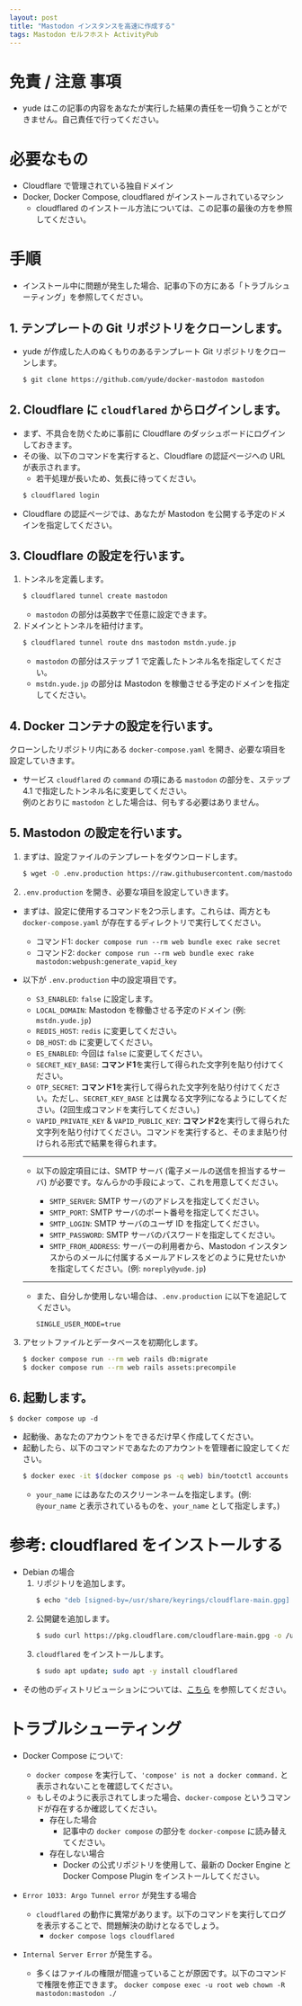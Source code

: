 ```yaml
---
layout: post
title: "Mastodon インスタンスを高速に作成する"
tags: Mastodon セルフホスト ActivityPub
---
```


# 免責 / 注意 事項
* yude はこの記事の内容をあなたが実行した結果の責任を一切負うことができません。自己責任で行ってください。

# 必要なもの
* Cloudflare で管理されている独自ドメイン
* Docker, Docker Compose, cloudflared がインストールされているマシン
    * cloudflared のインストール方法については、この記事の最後の方を参照してください。

# 手順

* インストール中に問題が発生した場合、記事の下の方にある「トラブルシューティング」を参照してください。

## 1. テンプレートの Git リポジトリをクローンします。
* yude が作成した人のぬくもりのあるテンプレート Git リポジトリをクローンします。
    ```bash
    $ git clone https://github.com/yude/docker-mastodon mastodon
    ```

## 2. Cloudflare に `cloudflared` からログインします。
* まず、不具合を防ぐために事前に Cloudflare のダッシュボードにログインしておきます。
* その後、以下のコマンドを実行すると、Cloudflare の認証ページへの URL が表示されます。
    * 若干処理が長いため、気長に待ってください。
    ```bash
    $ cloudflared login
    ```
* Cloudflare の認証ページでは、あなたが Mastodon を公開する予定のドメインを指定してください。

## 3. Cloudflare の設定を行います。
1. トンネルを定義します。
    ```bash
    $ cloudflared tunnel create mastodon
    ```
    * `mastodon` の部分は英数字で任意に設定できます。
2. ドメインとトンネルを紐付けます。
    ```bash
    $ cloudflared tunnel route dns mastodon mstdn.yude.jp
    ```
    * `mastodon` の部分はステップ 1 で定義したトンネル名を指定してください。
    * `mstdn.yude.jp` の部分は Mastodon を稼働させる予定のドメインを指定してください。 

## 4. Docker コンテナの設定を行います。
クローンしたリポジトリ内にある `docker-compose.yaml` を開き、必要な項目を設定していきます。

* サービス `cloudflared` の `command` の項にある `mastodon` の部分を、ステップ 4.1 で指定したトンネル名に変更してください。\
例のとおりに `mastodon` とした場合は、何もする必要はありません。

## 5. Mastodon の設定を行います。
1. まずは、設定ファイルのテンプレートをダウンロードします。
    ```bash
    $ wget -O .env.production https://raw.githubusercontent.com/mastodon/mastodon/main/.env.production.sample
    ```

2. `.env.production` を開き、必要な項目を設定していきます。
* まずは、設定に使用するコマンドを2つ示します。これらは、両方とも `docker-compose.yaml` が存在するディレクトリで実行してください。
    * コマンド1: `docker compose run --rm web bundle exec rake secret`
    * コマンド2: `docker compose run --rm web bundle exec rake mastodon:webpush:generate_vapid_key`

* 以下が `.env.production` 中の設定項目です。
    * `S3_ENABLED`: `false` に設定します。
    * `LOCAL_DOMAIN`: Mastodon を稼働させる予定のドメイン (例: `mstdn.yude.jp`)
    * `REDIS_HOST`: `redis` に変更してください。
    * `DB_HOST`: `db` に変更してください。
    * `ES_ENABLED`: 今回は `false` に変更してください。
    * `SECRET_KEY_BASE`: **コマンド1**を実行して得られた文字列を貼り付けてください。
    * `OTP_SECRET`: **コマンド1**を実行して得られた文字列を貼り付けてください。ただし、`SECRET_KEY_BASE` とは異なる文字列になるようにしてください。(2回生成コマンドを実行してください。)
    * `VAPID_PRIVATE_KEY` & `VAPID_PUBLIC_KEY`: **コマンド2**を実行して得られた文字列を貼り付けてください。コマンドを実行すると、そのまま貼り付けられる形式で結果を得られます。
    <hr>
    
    * 以下の設定項目には、SMTP サーバ (電子メールの送信を担当するサーバ) が必要です。なんらかの手段によって、これを用意してください。
    
        * `SMTP_SERVER`: SMTP サーバのアドレスを指定してください。
        * `SMTP_PORT`: SMTP サーバのポート番号を指定してください。
        * `SMTP_LOGIN`: SMTP サーバのユーザ ID を指定してください。
        * `SMTP_PASSWORD`: SMTP サーバのパスワードを指定してください。
        * `SMTP_FROM_ADDRESS`: サーバーの利用者から、Mastodon インスタンスからのメールに付属するメールアドレスをどのように見せたいかを指定してください。(例: `noreply@yude.jp`)
    
    <hr>
    
    * また、自分しか使用しない場合は、`.env.production` に以下を追記してください。
        ```
        SINGLE_USER_MODE=true
        ```

3. アセットファイルとデータベースを初期化します。
    ```bash
    $ docker compose run --rm web rails db:migrate
    $ docker compose run --rm web rails assets:precompile
    ```

## 6. 起動します。
```
$ docker compose up -d
```
* 起動後、あなたのアカウントをできるだけ早く作成してください。
* 起動したら、以下のコマンドであなたのアカウントを管理者に設定してください。
    ```bash
    $ docker exec -it $(docker compose ps -q web) bin/tootctl accounts modify your_name --role Admin
    ```
    * `your_name` にはあなたのスクリーンネームを指定します。(例: `@your_name` と表示されているものを、`your_name` として指定します。)

# 参考: cloudflared をインストールする
* Debian の場合
    1. リポジトリを追加します。
        ```bash
        $ echo "deb [signed-by=/usr/share/keyrings/cloudflare-main.gpg] https://pkg.cloudflare.com/ buster main" | sudo tee /etc/apt/sources.list.d/cloudflare-main.list 
        ```
    2. 公開鍵を追加します。
        ```bash
        $ sudo curl https://pkg.cloudflare.com/cloudflare-main.gpg -o /usr/share/keyrings/cloudflare-main.gpg
        ```
    3. `cloudflared` をインストールします。
        ```bash
        $ sudo apt update; sudo apt -y install cloudflared
        ```
* その他のディストリビューションについては、[こちら](https://pkg.cloudflare.com/) を参照してください。

# トラブルシューティング

* Docker Compose について:
    * `docker compose` を実行して、`'compose' is not a docker command.` と表示されないことを確認してください。
    * もしそのように表示されてしまった場合、`docker-compose` というコマンドが存在するか確認してください。
        * 存在した場合
            * 記事中の `docker compose` の部分を `docker-compose` に読み替えてください。
        * 存在しない場合
            * Docker の公式リポジトリを使用して、最新の Docker Engine と Docker Compose Plugin をインストールしてください。

* `Error 1033: Argo Tunnel error` が発生する場合
    * `cloudflared` の動作に異常があります。以下のコマンドを実行してログを表示することで、問題解決の助けとなるでしょう。
        * `docker compose logs cloudflared`

* `Internal Server Error` が発生する。
    * 多くはファイルの権限が間違っていることが原因です。以下のコマンドで権限を修正できます。
        `docker compose exec -u root web chown -R mastodon:mastodon ./`